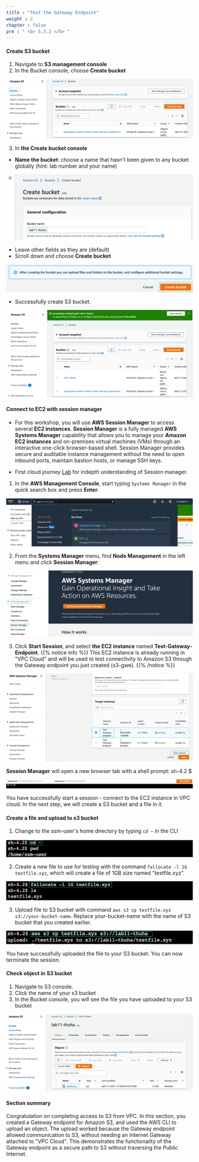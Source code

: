 ```yaml
---
title : "Test the Gateway Endpoint"
weight : 2
chapter : false
pre : " <b> 5.3.2 </b> "
---
```


#### Create S3 bucket

1. Navigate to **S3 management console**
2. In the Bucket console, choose **Create bucket**

![Create bucket](/images/5-Workshop/5.3-S3-vpc/create-bucket.png)

3. In **the Create bucket console**
+ **Name the bucket**: choose a name that hasn't been given to any bucket globally (hint: lab number and your name)

![Bucket name](/images/5-Workshop/5.3-S3-vpc/bucket-name.png)

+ Leave other fields as they are (default)
+ Scroll down and choose **Create bucket**

![Create](/images/5-Workshop/5.3-S3-vpc/create-button.png) 

+ Successfully create S3 bucket.

![Success](/images/5-Workshop/5.3-S3-vpc/bucket-success.png)

#### Connect to EC2 with session manager

+ For this workshop, you will use **AWS Session Manager** to access several **EC2 instances**. **Session Manager** is a fully managed **AWS Systems Manager** capability that allows you to manage your **Amazon EC2 instances**  and on-premises virtual machines (VMs) through an interactive one-click browser-based shell. Session Manager provides secure and auditable instance management without the need to open inbound ports, maintain bastion hosts, or manage SSH keys.

+ First cloud journey [Lab](https://000058.awsstudygroup.com/1-introduce/) for indepth understanding of Session manager.

1. In the **AWS Management Console**, start typing ```Systems Manager``` in the quick search box and press **Enter**:

![system manager](/images/5-Workshop/5.3-S3-vpc/sm.png)

2. From the **Systems Manager** menu, find **Node Management** in the left menu and click **Session Manager**:

![system manager](/images/5-Workshop/5.3-S3-vpc/sm1.png)

3. Click **Start Session**, and select **the EC2 instance** named **Test-Gateway-Endpoint**. 
{{% notice info %}}
This EC2 instance is already running in "VPC Cloud" and will be used to test connectivity to Amazon S3 through the Gateway endpoint you just created (s3-gwe). {{% /notice %}}

![Start session](/images/5-Workshop/5.3-S3-vpc/start-session.png)

**Session Manager** will open a new browser tab with a shell prompt: sh-4.2 $

![Success](/images/5-Workshop/5.3-S3-vpc/start-session-success.png)

You have successfully start a session - connect to the EC2 instance in VPC cloud. In the next step, we will create a S3 bucket and a file in it. 

#### Create a file and upload to s3 bucket

1. Change to the ssm-user's home directory by typing ```cd ~``` in the CLI

![Change user's dir](/images/5-Workshop/5.3-S3-vpc/cli1.png)

2. Create a new file to use for testing with the command ```fallocate -l 1G testfile.xyz```, which will create a file of 1GB size named "testfile.xyz".

![Create file](/images/5-Workshop/5.3-S3-vpc/cli-file.png)

3. Upload file to S3 bucket with command ```aws s3 cp testfile.xyz s3://your-bucket-name```. Replace your-bucket-name with the name of S3 bucket that you created earlier.

![Uploaded](/images/5-Workshop/5.3-S3-vpc/uploaded.png)

You have successfully uploaded the file to your S3 bucket. You can now terminate the session.

#### Check object in S3 bucket

1. Navigate to S3 console.  
2. Click the name of your s3 bucket
3. In the Bucket console, you will see the file you have uploaded to your S3 bucket

![Check S3](/images/5-Workshop/5.3-S3-vpc/check-s3-bucket.png)

#### Section summary

Congratulation on completing access to S3 from VPC. In this section, you created a Gateway endpoint for Amazon S3, and used the AWS CLI to upload an object. The upload worked because the Gateway endpoint allowed communication to S3, without needing an Internet Gateway attached to "VPC Cloud". This demonstrates the functionality of the Gateway endpoint as a secure path to S3 without traversing the Public Internet.













